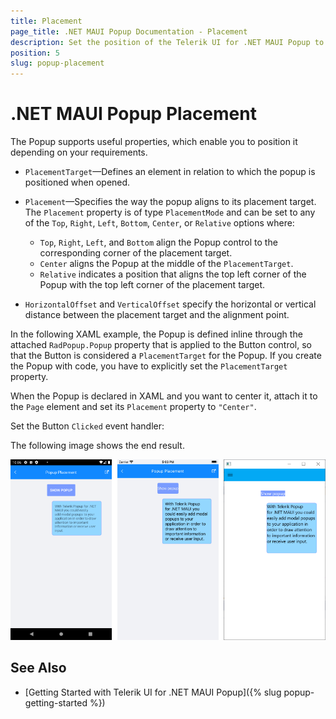 ```yaml
---
title: Placement
page_title: .NET MAUI Popup Documentation - Placement
description: Set the position of the Telerik UI for .NET MAUI Popup to the top, right, left, or bottom of the screen, center it or locate it in relation to another UI element.
position: 5
slug: popup-placement
---
```


# .NET MAUI Popup Placement

The Popup supports useful properties, which enable you to position it depending on your requirements.

* `PlacementTarget`&mdash;Defines an element in relation to which the popup is positioned when opened.

* `Placement`&mdash;Specifies the way the popup aligns to its placement target. The `Placement` property is of type `PlacementMode` and can be set to any of the `Top`, `Right`, `Left`, `Bottom`, `Center`, or `Relative` options where:
	* `Top`, `Right`, `Left`, and `Bottom` align the Popup control to the corresponding corner of the placement target.
	* `Center` aligns the Popup at the middle of the `PlacementTarget`.
	* `Relative` indicates a position that aligns the top left corner of the Popup with the top left corner of the placement target.

* `HorizontalOffset` and `VerticalOffset` specify the horizontal or vertical distance between the placement target and the alignment point.  

In the following XAML example, the Popup is defined inline through the attached `RadPopup.Popup` property that is applied to the Button control, so that the Button is considered a `PlacementTarget` for the Popup. If you create the Popup with code, you have to explicitly set the `PlacementTarget` property.

When the Popup is declared in XAML and you want to center it, attach it to the `Page` element and set its `Placement` property to `"Center"`.

<snippet id='popup-features-placement' />

Set the Button `Clicked` event handler:

<snippet id=' popup-features-placement-event' />

The following image shows the end result.

![.NET MAUI Popup Placement](images/popup_features_placement.png)

## See Also

- [Getting Started with Telerik UI for .NET MAUI Popup]({% slug popup-getting-started %})
